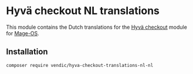 # Hyvä checkout NL translations
This module contains the Dutch translations for the [Hyvä checkout](https://www.hyva.io/hyva-checkout.html) module for [Mage-OS](https://mage-os.org/).

## Installation
```bash
composer require vendic/hyva-checkout-translations-nl-nl
```

